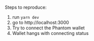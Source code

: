 Steps to reproduce:

1. run `yarn dev`
2. go to http://localhost:3000
3. Try to connect the Phantom wallet
4. Wallet hangs with connecting status
